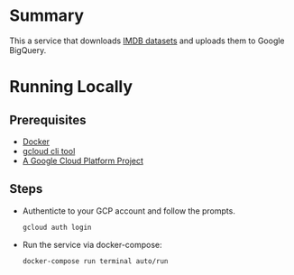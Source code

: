 # Summary
This a service that downloads [IMDB datasets](https://contribute.imdb.com/dataset) and uploads them to Google BigQuery.

# Running Locally
## Prerequisites
- [Docker](https://download.docker.com/)
- [gcloud cli tool](https://cloud.google.com/sdk/docs#install_the_latest_cloud_tools_version_cloudsdk_current_version)
- [A Google Cloud Platform Project](https://cloud.google.com/resource-manager/docs/creating-managing-projects#creating_a_project)

## Steps
- Authenticte to your GCP account and follow the prompts.
  ```bash
  gcloud auth login
  ```
- Run the service via docker-compose:
  ```bash
  docker-compose run terminal auto/run
  ```
